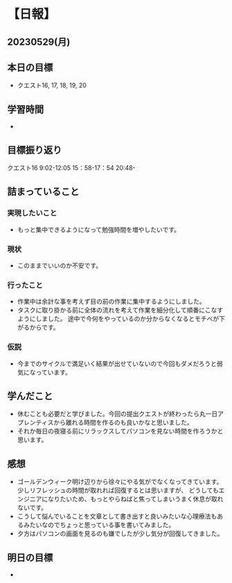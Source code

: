 # 【日報】
## 20230529(月)
## 本日の目標
- クエスト16, 17, 18, 19, 20

## 学習時間
- 

## 目標振り返り
クエスト16 9:02-12:05 15：58-17：54 20:48-

## 詰まっていること
### 実現したいこと 
- もっと集中できるようになって勉強時間を増やしたいです。
### 現状
- このままでいいのか不安です。
### 行ったこと 
- 作業中は余計な事を考えず目の前の作業に集中するようにしました。
- タスクに取り掛かる前に全体の流れを考えて作業を細分化して順番にこなすようにしました。
途中で今何をやっているのか分からなくなるとモチベが下がるからです。
### 仮説
- 今までのサイクルで満足いく結果が出せていないので今回もダメだろうと弱気になっています。

## 学んだこと
- 休むことも必要だと学びました。今回の提出クエストが終わったら丸一日アプレンティスから離れる時間を作るのも良いかなと思いました。
- それか毎日の夜寝る前にリラックスしてパソコンを見ない時間を作ろうかと思います。

## 感想
- ゴールデンウィーク明け辺りから徐々にやる気がでなくなってきています。
少しリフレッシュの時間が取れれば回復するとは思いますが、
どうしてもエンジニアになりたいため、もっとやらねばと焦ってしまいうまく休息が取れないです。
- こうして悩んでいることを文章として書き出すと良いみたいな心理療法もあるみたいなのでちょっと思っている事を書いてみました。
- 夕方はパソコンの画面を見るのも嫌でしたが少し気分が回復してきました。

## 明日の目標
- 


